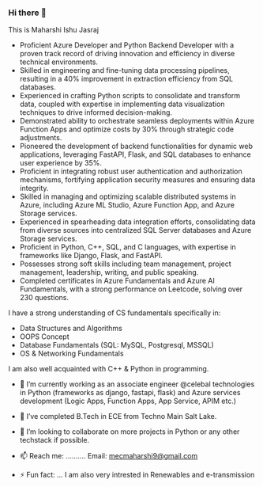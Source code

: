 ### Hi there 👋 
This is Maharshi Ishu Jasraj

- Proficient Azure Developer and Python Backend Developer with a proven track record of driving innovation and efficiency in diverse technical environments.
- Skilled in engineering and fine-tuning data processing pipelines, resulting in a 40% improvement in extraction efficiency from SQL databases.
- Experienced in crafting Python scripts to consolidate and transform data, coupled with expertise in implementing data visualization techniques to drive informed decision-making.
- Demonstrated ability to orchestrate seamless deployments within Azure Function Apps and optimize costs by 30% through strategic code adjustments.
- Pioneered the development of backend functionalities for dynamic web applications, leveraging FastAPI, Flask, and SQL databases to enhance user experience by 35%.
- Proficient in integrating robust user authentication and authorization mechanisms, fortifying application security measures and ensuring data integrity.
- Skilled in managing and optimizing scalable distributed systems in Azure, including Azure ML Studio, Azure Function App, and Azure Storage services.
- Experienced in spearheading data integration efforts, consolidating data from diverse sources into centralized SQL Server databases and Azure Storage services.
- Proficient in Python, C++, SQL, and C languages, with expertise in frameworks like Django, Flask, and FastAPI.
- Possesses strong soft skills including team management, project management, leadership, writing, and public speaking.
- Completed certificates in Azure Fundamentals and Azure AI Fundamentals, with a strong performance on Leetcode, solving over 230 questions.


I have a strong understanding of CS fundamentals specifically in:
- Data Structures and Algorithms
- OOPS Concept
- Database Fundamentals (SQL: MySQL, Postgresql, MSSQL)
- OS & Networking Fundamentals
  
I am also well acquainted with C++ & Python in programming. 

- 🔭 I’m currently working as an associate engineer @celebal technologies in Python (frameworks as django, fastapi, flask) and Azure services development (Logic Apps, Function Apps, App Service, APIM etc.)
- 🌱 I’ve completed B.Tech in ECE from Techno Main Salt Lake.
- 👯 I’m looking to collaborate on more projects in Python or any other techstack if possible.

- 📫 Reach me: .......... Email: mecmaharshi9@gmail.com
              
- ⚡ Fun fact: ... I am also very intrested in Renewables and e-transmission 
